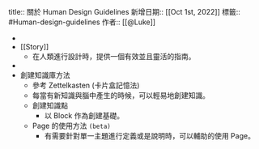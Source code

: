 title:: 關於 Human Design Guidelines
新增日期:: [[Oct 1st, 2022]]
標籤:: #Human-design-guidelines 
作者:: [[@Luke]]

-
- [[Story]]
	- 在人類進行設計時，提供一個有效並且靈活的指南。
-
- 創建知識庫方法
	- 參考 Zettelkasten (卡片盒記憶法)
	- 每當有新知識與腦中產生的時候，可以輕易地創建知識。
	- 創建知識點
		- 以 Block 作為創建基礎。
	- Page 的使用方法 `(beta)`
		- 有需要針對單一主題進行定義或是說明時，可以輔助的使用 Page。